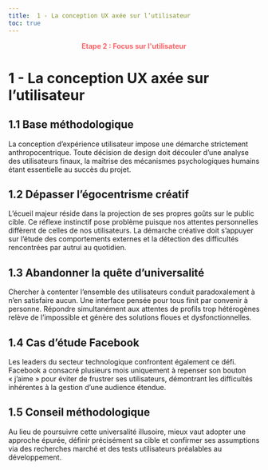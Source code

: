 ```yaml
---
title:  1 - La conception UX axée sur l’utilisateur
toc: true
---
```

<p style="color:oklch(70.4% 0.191 22.216); font-weight:bold; text-align:center ">Etape 2 : Focus sur l'utilisateur</p>

# 1 - La conception UX axée sur l’utilisateur

## 1.1 Base méthodologique
La conception d’expérience utilisateur impose une démarche strictement anthropocentrique. Toute décision de design doit découler d’une analyse des utilisateurs finaux, la maîtrise des mécanismes psychologiques humains étant essentielle au succès du projet.

## 1.2 Dépasser l’égocentrisme créatif
L’écueil majeur réside dans la projection de ses propres goûts sur le public cible. Ce réflexe instinctif pose problème puisque nos attentes personnelles diffèrent de celles de nos utilisateurs. La démarche créative doit s’appuyer sur l’étude des comportements externes et la détection des difficultés rencontrées par autrui au quotidien.


## 1.3 Abandonner la quête d’universalité
Chercher à contenter l’ensemble des utilisateurs conduit paradoxalement à n’en satisfaire aucun. Une interface pensée pour tous finit par convenir à personne. Répondre simultanément aux attentes de profils trop hétérogènes relève de l’impossible et génère des solutions floues et dysfonctionnelles.

## 1.4 Cas d’étude Facebook
Les leaders du secteur technologique confrontent également ce défi. Facebook a consacré plusieurs mois uniquement à repenser son bouton « j’aime » pour éviter de frustrer ses utilisateurs, démontrant les difficultés inhérentes à la gestion d’une audience étendue.

## 1.5 Conseil méthodologique
Au lieu de poursuivre cette universalité illusoire, mieux vaut adopter une approche épurée, définir précisément sa cible et confirmer ses assumptions via des recherches marché et des tests utilisateurs préalables au développement.